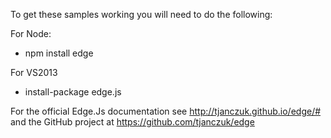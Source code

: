 To get these samples working you will need to do the following:

For Node:
* npm install edge

For VS2013
* install-package edge.js

For the official Edge.Js documentation see http://tjanczuk.github.io/edge/# and the GitHub project at https://github.com/tjanczuk/edge